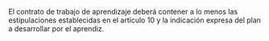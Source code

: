 El contrato de trabajo de aprendizaje deberá contener a lo menos las estipulaciones establecidas en el artículo 10 y la indicación expresa del plan a desarrollar por el aprendiz.